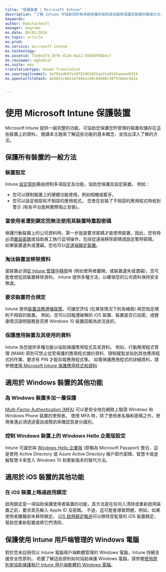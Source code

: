 ```yaml
---
title: "保護裝置 | Microsoft Intune"
description: "了解 Intune 可協助您針對未經授權存取和其他威脅保護您裝置的幾個方式。"
keywords: 
author: Robstackmsft
manager: angrobe
ms.date: 09/01/2016
ms.topic: article
ms.prod: 
ms.service: microsoft-intune
ms.technology: 
ms.assetid: 71e0cbf3-2bfb-412e-8a12-8503df08b4cf
ms.reviewer: mghadial
ms.suite: ems
translationtype: Human Translation
ms.sourcegitcommit: 3e761ed60fe3df81061023aa31e0545aeeadd316
ms.openlocfilehash: be5051c46e1ef04ea140c9d440720f570edcbd1e


---
```


# 使用 Microsoft Intune 保護裝置

Microsoft Intune 提供一組完整的功能，可協助您保護您所管理的裝置和儲存在這些裝置上的資料。 閱讀本主題來了解這些功能的基本概念，並找出深入了解的方法。

## 保護所有裝置的一般方法

### 裝置設定
Intune [設定原則](manage-settings-and-features-on-your-devices-with-microsoft-intune-policies.md)藉由控制多項設定及功能，協助您保護及設定裝置。 例如：
- 您可以限制裝置上的硬體功能使用，例如相機或藍牙。
- 您可以設定相容和不相容的應用程式。 您會在安裝了不相容的應用程式時收到警示 (有些平台能夠實際阻止安裝)。

### 當使用者遭到鎖定而無法使用其裝置時重設密碼
保護行動裝置上的公司資料時，第一步就是要求密碼才能使用裝置，因此，您有時必須[重設密碼](use-remote-lock-and-passcode-reset-in-microsoft-intune.md)或協助員工執行這項操作，包括從遠端移除密碼或設定暫時密碼。 如果裝置遺失或遭竊，您也可以[從遠端鎖定裝置](use-remote-lock-and-passcode-reset-in-microsoft-intune.md)。

### 淘汰裝置並移除資料
當裝置必須[從 Intune 管理中移除](retire-devices-from-microsoft-intune-management)時 (例如使用者離開，或裝置遺失或遭竊)，您可能會想從該裝置移除資料。 Intune 提供多種方法，以確保您的公司資料保持安全無虞。

### 要求裝置符合規定
Intune 提供[裝置法務遵循政策](introduction-to-device-compliance-policies-in-microsoft-intune)，可讓您評估 (在某些情況下則為補救) 與您指定規則不相容的裝置。 例如，您可以回報遭破解的 iOS 裝置、裝置是否已加密，或健康情況證明服務是否將 Windows 10 裝置回報為狀況良好。

### 保護應用裝置及其使用的資料
Intune 為您提供多種功能以協助保護應用程式及其資料。 例如，行動應用程式管理 (MAM) 原則可禁止從受保護的應用程式備份資料、限制複製並貼到其他應用程式的作業、要求有 PIN 才能存取應用程式等。 如需保護應用程式的詳細資料，請參閱[使用 Microsoft Intune 保護應用程式和資料](protect-apps-and-data-with-microsoft-intune)

## 適用於 Windows 裝置的其他功能

### 為 Windows 裝置多加一層保護
[Multi-Factor Authentication (MFA)](protect-windows-devices-with-multi-factor-authentication.md) 可以更安全地在網路上驗證 Windows 和 Windows Phone 裝置的使用者。  使用 MFA 時，除了使用者名稱和密碼之外，使用者還必須透過電話或簡訊來確認其身分識別。

### 控制 Windows 裝置上的 Windows Hello 企業版設定
Intune 可讓您與 [Windows Hello 企業版](control-microsoft-passport-settings-on-devices-with-microsoft-intune.md) (原稱為 Microsoft Passport) 整合，這是使用 Active Directory 或 Azure Active Directory 帳戶取代密碼、智慧卡或虛擬智慧卡來登入 Windows 10 和更新版本的替代方法。

## 適用於 iOS 裝置的其他功能

### 在 iOS 裝置上略過啟用鎖定
啟用鎖定是一項協助保護使用者裝置的功能，其方法是在任何人清除或重新啟用裝置之前，要求其先輸入 Apple ID 及密碼。 不過，這可能會導致問題，例如，如果使用者離職卻未移除鎖定。 [iOS 啟用鎖定略過](help-protect-ios-devices-with-activation-lock-bypass-for-microsoft-intune.md)可以移除受監督的 iOS 裝置鎖定，幫助您重新配置或將它們清除。



## 保護使用 Intune 用戶端管理的 Windows 電腦
對於您未註冊但以 Intune 電腦用戶端軟體管理的 Windows 電腦，Intune 持續支援安全性原則。 若要了解這些原則如何協助保護 Windows 電腦，請參閱[使用原則來協助保護執行 Intune 用戶端軟體的 Windows 電腦](policies-to-protect-windows-pcs-in-microsoft-intune.md)。



<!--HONumber=Sep16_HO1-->


